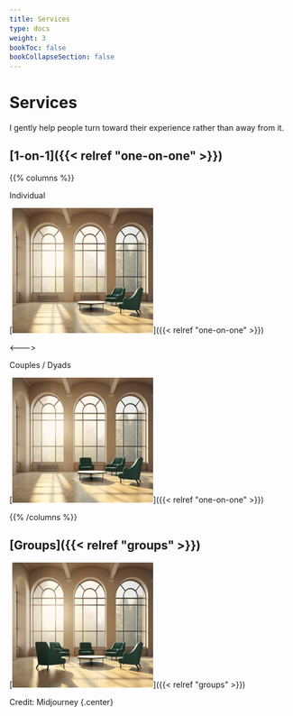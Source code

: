```yaml
---
title: Services
type: docs
weight: 3
bookToc: false
bookCollapseSection: false
---
```


# Services

I gently help people turn toward their experience rather than away from it.

## [1-on-1]({{< relref "one-on-one" >}})

{{% columns %}}

Individual

[![2](chairs-two.webp)]({{< relref "one-on-one" >}})

<--->

Couples / Dyads

[![3](chairs-three.webp)]({{< relref "one-on-one" >}})

{{% /columns %}}

## [Groups]({{< relref "groups" >}})

[![5](chairs-five.webp)]({{< relref "groups" >}})

Credit: Midjourney
{.center}
